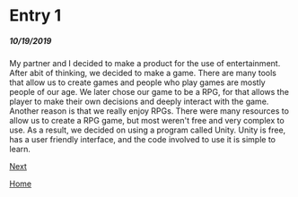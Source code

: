 # Entry 1
##### 10/19/2019

My partner and I decided to make a product for the use of entertainment. After abit of thinking, we decided to make a game. There are many tools that allow us to create games and people who play games are mostly people of our age. We later chose our game to be a RPG, for that allows the player to make their own decisions and deeply interact with the game. Another reason is that we really enjoy RPGs. There were many resources to allow us to create a RPG game, but most weren't free and very complex to use. As a result, we decided on using a program called Unity. Unity is free, has a user friendly interface, and the code involved to use it is simple to learn.

[Next](entry02.md)

[Home](../README.md)
